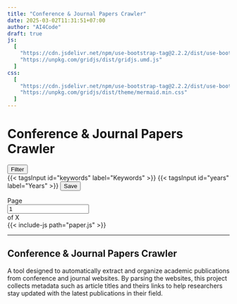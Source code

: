 ```yaml
---
title: "Conference & Journal Papers Crawler"
date: 2025-03-02T11:31:51+07:00
author: "AI4Code"
draft: true
js:
  [
    "https://cdn.jsdelivr.net/npm/use-bootstrap-tag@2.2.2/dist/use-bootstrap-tag.min.js",
    "https://unpkg.com/gridjs/dist/gridjs.umd.js"
  ]
css:
  [
    "https://cdn.jsdelivr.net/npm/use-bootstrap-tag@2.2.2/dist/use-bootstrap-tag.min.css",
    "https://unpkg.com/gridjs/dist/theme/mermaid.min.css"
  ]
---
```


# Conference & Journal Papers Crawler

<div>
    <div class="justify-content-end pb-1">
        <button class="btn btn-outline-secondary" type="button" data-bs-toggle="collapse" data-bs-target="#confCrawlerSearch" aria-expanded="false" aria-controls="confCrawlerSearch">
            Filter
        </button>
    </div>
    <div class="collapse pb-1" id="confCrawlerSearch">
        <div class="card card-body">
            {{< tagsInput id="keywords" label="Keywords" >}}
            {{< tagsInput id="years" label="Years" >}}
            <button type="button" class="btn btn-outline-secondary" data-bs-toggle="collapse" data-bs-target="#confCrawlerSearch" aria-expanded="false" aria-controls="confCrawlerSearch" id="paperFilterButton">Save</button>
        </div>
    </div>
    <div id="papersTable" class="pb-1"></div>
    <div class="d-flex flex-row justify-content-center pb-3">
        <nav>
            <ul class="pagination pagination-sm mx-3" id="pagination-controls">
                <!-- Pagination buttons will be dynamically inserted here -->
            </ul>
        </nav>
        <div class="input-group input-group-sm ml-2 pb-3" style="width: 13em;">
            <span class="input-group-text">Page</span>
            <input type="number" class="form-control" id="page-number-input" min="1" placeholder="Page #" value="1">
            <span class="input-group-text" id="total-pages">of X</span>
        </div>
    </div>
    {{< include-js path="paper.js" >}}
</div>

---

## Conference & Journal Papers Crawler

A tool designed to automatically extract and organize academic publications from conference and journal websites. By parsing the websites, this project collects metadata such as article titles and theirs links to help researchers stay updated with the latest publications in their field.
